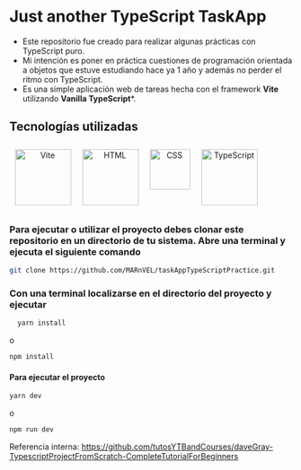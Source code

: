 # Just another TypeScript TaskApp

* Este repositorio fue creado para realizar algunas prácticas con TypeScript puro.
* Mi intención es poner en práctica cuestiones de programación orientada a objetos que estuve estudiando hace ya 1 año y además no perder el ritmo con TypeScript.
* Es una simple aplicación web de tareas hecha con el framework **Vite** utilizando **Vanilla TypeScript***.

## Tecnologías utilizadas

<div align="center" style="display: flex">
      <span>
         <a href="https://vitejs.dev/" target="_blank">
               <img width="100" style="margin: 10" title='Vite' src='https://upload.wikimedia.org/wikipedia/commons/f/f1/Vitejs-logo.svg'>
         </a>
      </span>
      <span>
         <a href="https://www.w3schools.com/html/default.asp" title='html' target="_blank">
               <img width="100" style="margin: 10" title='HTML' src='https://upload.wikimedia.org/wikipedia/commons/thumb/6/61/HTML5_logo_and_wordmark.svg/1024px-HTML5_logo_and_wordmark.svg.png'>
         </a>
      </span>
      <span>
         <a href="https://www.w3schools.com/css/default.asp" title='CSS' target="_blank">
               <img width="72" style="margin: 10" title='CSS' src='https://upload.wikimedia.org/wikipedia/commons/thumb/d/d5/CSS3_logo_and_wordmark.svg/800px-CSS3_logo_and_wordmark.svg.png'>
         </a>
      </span>
      <br/>
      <span>
         <a href="https://www.typescriptlang.org/" target="_blank" title='TypeScript'>
               <img width="100" style="margin: 10" title='TypeScript' src='https://upload.wikimedia.org/wikipedia/commons/thumb/f/f5/Typescript.svg/800px-Typescript.svg.png?20230616215448'>
         </a>
      </span>
</div>

### Para ejecutar o utilizar el proyecto debes clonar este repositorio en un directorio de tu sistema. Abre una terminal y ejecuta el siguiente comando

```bash
git clone https://github.com/MARnVEL/taskAppTypeScriptPractice.git
```

### Con una terminal localizarse en el directorio del proyecto y ejecutar

```bash
  yarn install
```

o

```bash
npm install
```

#### Para ejecutar el proyecto

```bash
yarn dev
```

o

```bash
npm run dev
```

Referencia interna: <https://github.com/tutosYTBandCourses/daveGray-TypescriptProjectFromScratch-CompleteTutorialForBeginners>
